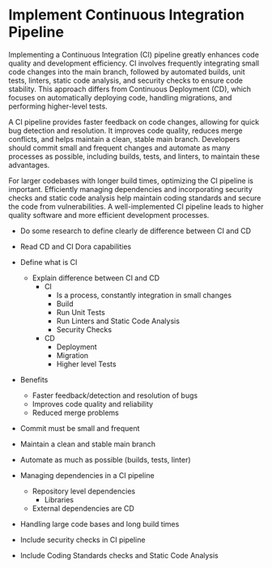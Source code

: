 # Implement Continuous Integration Pipeline

Implementing a Continuous Integration (CI) pipeline greatly enhances code quality and development efficiency. CI involves frequently integrating small code changes into the main branch, followed by automated builds, unit tests, linters, static code analysis, and security checks to ensure code stability. This approach differs from Continuous Deployment (CD), which focuses on automatically deploying code, handling migrations, and performing higher-level tests.

A CI pipeline provides faster feedback on code changes, allowing for quick bug detection and resolution. It improves code quality, reduces merge conflicts, and helps maintain a clean, stable main branch. Developers should commit small and frequent changes and automate as many processes as possible, including builds, tests, and linters, to maintain these advantages.

For larger codebases with longer build times, optimizing the CI pipeline is important. Efficiently managing dependencies and incorporating security checks and static code analysis help maintain coding standards and secure the code from vulnerabilities. A well-implemented CI pipeline leads to higher quality software and more efficient development processes.

* Do some research to define clearly de difference between CI and CD
* Read CD and CI Dora capabilities

* Define what is CI
    * Explain difference between CI and CD
        * CI
            * Is a process, constantly integration in small changes
            * Build
            * Run Unit Tests
            * Run Linters and Static Code Analysis
            * Security Checks
        * CD
            * Deployment
            * Migration
            * Higher level Tests
* Benefits
    * Faster feedback/detection and resolution of bugs
    * Improves code quality and reliability
    * Reduced merge problems
* Commit must be small and frequent
* Maintain a clean and stable main branch
* Automate as much as possible (builds, tests, linter)
* Managing dependencies in a CI pipeline
    * Repository level dependencies
        * Libraries
    * External dependencies are CD
* Handling large code bases and long build times
* Include security checks in CI pipeline
* Include Coding Standards checks and Static Code Analysis
